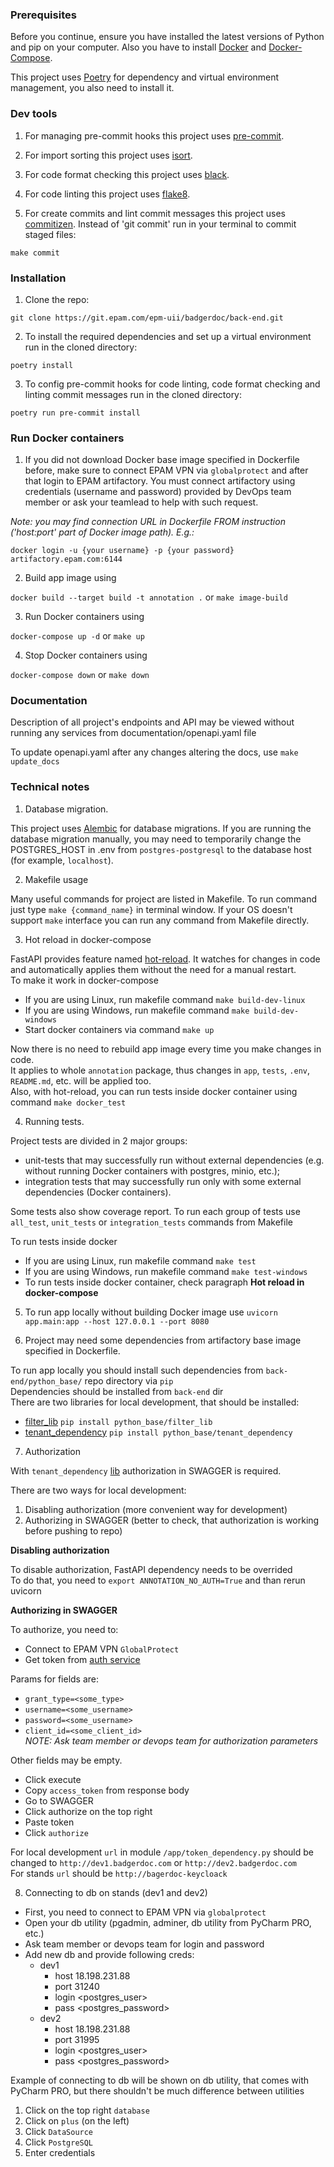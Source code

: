 ### Prerequisites

Before you continue, ensure you have installed the latest versions of Python and pip on your computer. Also you have to install [Docker](https://www.docker.com/) and [Docker-Compose](https://docs.docker.com/compose/).

This project uses [Poetry](https://python-poetry.org/) for dependency and virtual environment management, you also need to install it.

### Dev tools

1) For managing pre-commit hooks this project uses [pre-commit](https://pre-commit.com/).

2) For import sorting this project uses [isort](https://pycqa.github.io/isort/).

3) For code format checking this project uses [black](https://github.com/psf/black).

4) For code linting this project uses [flake8](https://flake8.pycqa.org/en/latest/).

5) For create commits and lint commit messages this project uses [commitizen](https://commitizen-tools.github.io/commitizen/). Instead of 'git commit' run in your terminal to commit staged files:

`make commit`

### Installation

1) Clone the repo:

`git clone https://git.epam.com/epm-uii/badgerdoc/back-end.git`

2) To install the required dependencies and set up a virtual environment run in the cloned directory:

`poetry install`

3) To config pre-commit hooks for code linting, code format checking and linting commit messages run in the cloned directory:

`poetry run pre-commit install`

### Run Docker containers

1) If you did not download Docker base image specified in Dockerfile before, make sure to connect EPAM VPN via `globalprotect` 
and after that login to EPAM artifactory. 
You must connect artifactory using credentials (username and password) provided by DevOps team member or ask your teamlead to help with such request.

*Note: you may find connection URL in Dockerfile FROM instruction ('host:port' part of Docker image path). E.g.:*
```
docker login -u {your username} -p {your password} artifactory.epam.com:6144
```

2) Build app image using

`docker build --target build -t annotation .` or `make image-build`

3) Run Docker containers using

`docker-compose up -d` or `make up`

4) Stop Docker containers using

`docker-compose down` or `make down`

### Documentation

Description of all project's endpoints and API may be viewed without running any services from documentation/openapi.yaml file

To update openapi.yaml after any changes altering the docs, use `make update_docs`

### Technical notes

1) Database migration.

This project uses [Alembic](https://alembic.sqlalchemy.org/) for database migrations. If you are running the database migration manually, you may need to temporarily change the POSTGRES_HOST in .env from `postgres-postgresql` to the database host (for example, `localhost`).


2) Makefile usage

Many useful commands for project are listed in Makefile. To run command just type ``make {command_name}`` in terminal window. 
If your OS doesn't support `make` interface you can run any command from Makefile directly.

3) Hot reload in docker-compose

FastAPI provides feature named [hot-reload](https://fastapi.tiangolo.com/tutorial/first-steps/?h=reload#first-steps). It watches for changes in code
and automatically applies them without the need for a manual restart.  
To make it work in docker-compose
* If you are using Linux, run makefile command `make build-dev-linux`
* If you are using Windows, run makefile command `make build-dev-windows`
* Start docker containers via command `make up`  

Now there is no need to rebuild app image every time you make changes in code.  
It applies to whole `annotation` package, thus changes in `app`, `tests`, `.env`,
`README.md`, etc. will be applied too.  
Also, with hot-reload, you can run tests inside docker container
using command `make docker_test`

4) Running tests.

Project tests are divided in 2 major groups: 
* unit-tests that may successfully run without external dependencies (e.g. without running Docker containers with postgres, minio, etc.);
* integration tests that may successfully run only with some external dependencies (Docker containers).

Some tests also show coverage report. To run each group of tests use `all_test`, `unit_tests` or `integration_tests` commands from Makefile

To run tests inside docker
* If you are using Linux, run makefile command `make test`
* If you are using Windows, run makefile command `make test-windows`
* To run tests inside docker container, check paragraph **Hot reload in docker-compose**

5) To run app locally without building Docker image use `uvicorn app.main:app --host 127.0.0.1 --port 8080`


6) Project may need some dependencies from artifactory base image specified in Dockerfile.  

To run app locally you should install such dependencies from `back-end/python_base/` repo directory via `pip`  
Dependencies should be installed from `back-end` dir  
There are two libraries for local development, that should be installed:
* [filter_lib](https://git.epam.com/epm-uii/badgerdoc/back-end/-/tree/master/python_base/filter_lib) `pip install python_base/filter_lib`
* [tenant_dependency](https://git.epam.com/epm-uii/badgerdoc/back-end/-/tree/master/python_base/tenant_dependency) `pip install python_base/tenant_dependency`

7) Authorization   

With `tenant_dependency` [lib](https://git.epam.com/epm-uii/badgerdoc/back-end/-/tree/master/python_base/tenant_dependency) authorization in SWAGGER is required.  

There are two ways for local development:  
1) Disabling authorization (more convenient way for development)  
2) Authorizing in SWAGGER (better to check, that authorization is working before pushing to repo)  

**Disabling authorization**  

To disable authorization, FastAPI dependency needs to be overrided  
To do that, you need to `export ANNOTATION_NO_AUTH=True` and than rerun uvicorn

**Authorizing in SWAGGER**  

To authorize, you need to:
* Connect to EPAM VPN `GlobalProtect`
* Get token from [auth service](http://dev1.badgerdoc.com/api/v1/users/docs#/auth/login_token_post)  

Params for fields are:
* `grant_type=<some_type>`
* `username=<some_username>`
* `password=<some_username>`
* `client_id=<some_client_id>`  
*NOTE: Ask team member or devops team for authorization parameters*

Other fields may be empty. 
* Click execute
* Copy `access_token` from response body
* Go to SWAGGER
* Click authorize on the top right
* Paste token
* Click `authorize`

For local development `url` in module `/app/token_dependency.py` should be changed
to `http://dev1.badgerdoc.com` or `http://dev2.badgerdoc.com`  
For stands `url` should be `http://bagerdoc-keycloack`

8) Connecting to db on stands (dev1 and dev2)  
* First, you need to connect to EPAM VPN via `globalprotect`  
* Open your db utility (pgadmin, adminer, db utility from PyCharm PRO, etc.)  
* Ask team member or devops team for login and password
* Add new db and provide following creds:
  * dev1
    * host 18.198.231.88
    * port 31240
    * login <postgres_user>
    * pass <postgres_password>
  * dev2
    * host 18.198.231.88
    * port 31995
    * login <postgres_user>
    * pass <postgres_password>

Example of connecting to db will be shown on db utility, that comes with
PyCharm PRO, but there shouldn't be much difference between utilities
   1) Click on the top right `database`
   2) Click on `plus` (on the left)
   3) Click `DataSource`
   4) Click `PostgreSQL`
   5) Enter credentials
